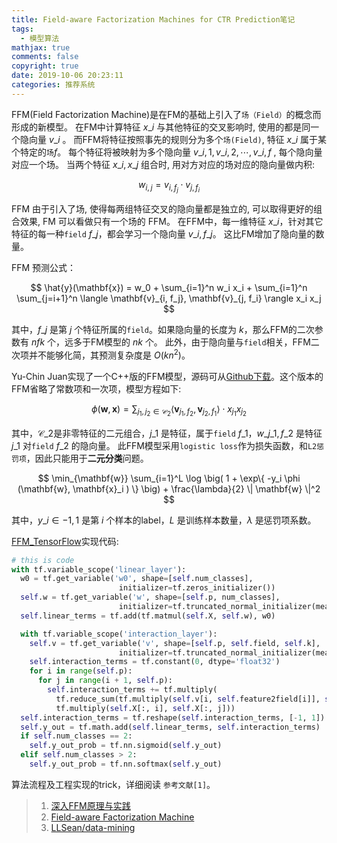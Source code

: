 ```yaml
---
title: Field-aware Factorization Machines for CTR Prediction笔记
tags:
  - 模型算法
mathjax: true
comments: false
copyright: true
date: 2019-10-06 20:23:11
categories: 推荐系统
---
```


FFM(Field Factorization Machine)是在FM的基础上引入了`场（Field）`的概念而形成的新模型。
在FM中计算特征 $x\_i$ 与其他特征的交叉影响时, 使用的都是同一个隐向量 $v\_i$ 。
而FFM将特征按照事先的规则分为多个`场(Field)`, 特征 $x\_i$ 属于某个特定的`场`$f$。
每个特征将被映射为多个隐向量 $v\_{i,1}, v\_{i,2}, \cdots, v\_{i,f}$ , 每个隐向量对应一个场。
当两个特征 $x\_i, x\_j$ 组合时, 用对方对应的场对应的隐向量做内积:

$$
w_{i,j} = v_{i, f_j} \cdot v_{j, f_i}
$$

FFM 由于引入了场, 使得每两组特征交叉的隐向量都是独立的, 可以取得更好的组合效果, FM 可以看做只有一个场的 FFM。
在FFM中，每一维特征 $x\_i$，针对其它特征的每一种`field` $f\_j$，都会学习一个隐向量 $v\_{i, f\_j}$。
这比FM增加了隐向量的数量。

FFM 预测公式：

$$
\hat{y}(\mathbf{x}) = w_0 + \sum_{i=1}^n w_i x_i + \sum_{i=1}^n \sum_{j=i+1}^n \langle \mathbf{v}_{i, f_j}, \mathbf{v}_{j, f_i} \rangle x_i x_j
$$

其中，$f\_j$ 是第 $j$ 个特征所属的`field`。如果隐向量的长度为 $k$，那么FFM的二次参数有 $nfk$ 个，远多于FM模型的 $nk$ 个。
此外，由于隐向量与`field`相关，FFM二次项并不能够化简，其预测复杂度是 $O(kn^2)$。

Yu-Chin Juan实现了一个C++版的FFM模型，源码可从[Github下载](https://github.com/ycjuan/libffm)。这个版本的FFM省略了常数项和一次项，模型方程如下:

$$
\phi(\mathbf{w}, \mathbf{x}) = \sum_{j_1, j_2 \in \mathcal{C}_2} \langle \mathbf{v}_{j_1, f_2}, \mathbf{v}_{j_2, f_1} \rangle \cdot x_{j_1} x_{j_2}
$$

其中，$\mathcal{C}\_2$是非零特征的二元组合，$j\_1$ 是特征，属于`field` $f\_1$，$w\_{j\_1,f\_2}$ 是特征 $j\_1$ 对`field` $f\_2$ 的隐向量。
此FFM模型采用`logistic loss`作为损失函数，和`L2惩罚项`，因此只能用于**二元分类**问题。

$$
\min_{\mathbf{w}} \sum_{i=1}^L \log \big( 1 + \exp\{ -y_i \phi (\mathbf{w}, \mathbf{x}_i ) \} \big) + \frac{\lambda}{2} \| \mathbf{w} \|^2
$$

其中，$y\_i \in {−1,1}$ 是第 $i$ 个样本的label，$L$ 是训练样本数量，$\lambda$ 是惩罚项系数。

[FFM_TensorFlow]()实现代码:

```python
# this is code
with tf.variable_scope('linear_layer'):
  w0 = tf.get_variable('w0', shape=[self.num_classes], 
                        initializer=tf.zeros_initializer())
  self.w = tf.get_variable('w', shape=[self.p, num_classes], 
                        initializer=tf.truncated_normal_initializer(mean=0, stddev=0.01))
  self.linear_terms = tf.add(tf.matmul(self.X, self.w), w0)

  with tf.variable_scope('interaction_layer'):
    self.v = tf.get_variable('v', shape=[self.p, self.field, self.k],         
                        initializer=tf.truncated_normal_initializer(mean=0, stddev=0.01))
    self.interaction_terms = tf.constant(0, dtype='float32')
    for i in range(self.p):
      for j in range(i + 1, self.p):
        self.interaction_terms += tf.multiply(
          tf.reduce_sum(tf.multiply(self.v[i, self.feature2field[i]], self.v[j, self.feature2field[j]])), 
          tf.multiply(self.X[:, i], self.X[:, j]))  
  self.interaction_terms = tf.reshape(self.interaction_terms, [-1, 1])
  self.y_out = tf.math.add(self.linear_terms, self.interaction_terms)
  if self.num_classes == 2:
    self.y_out_prob = tf.nn.sigmoid(self.y_out)
  elif self.num_classes > 2:
    self.y_out_prob = tf.nn.softmax(self.y_out)
```

算法流程及工程实现的trick，详细阅读 `参考文献[1]`。


> 1. [深入FFM原理与实践](https://tech.meituan.com/2016/03/03/deep-understanding-of-ffm-principles-and-practices.html)
> 2. [Field-aware Factorization Machine](https://www.csie.ntu.edu.tw/~cjlin/papers/ffm.pdf)
> 3. [LLSean/data-mining](https://github.com/LLSean/data-mining/tree/master/fm)

